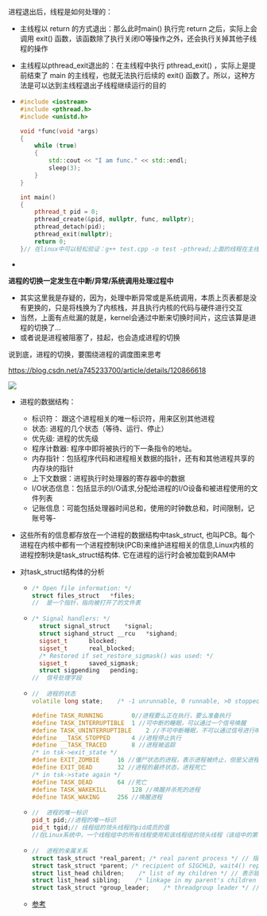 进程退出后，线程是如何处理的：

- 主线程以 return 的方式退出：那么此时main() 执行完 return 之后，实际上会调用 exit() 函数，该函数除了执行关闭IO等操作之外，还会执行关掉其他子线程的操作

- 主线程以pthread_exit退出的：在主线程中执行 pthread_exit() ，实际上是提前结束了 main 的主线程，也就无法执行后续的 exit() 函数了。所以，这种方法是可以达到主线程退出子线程继续运行的目的

- ```cpp
  #include <iostream>
  #include <pthread.h>
  #include <unistd.h>
  
  void *func(void *args)
  {
      while (true)
      {
          std::cout << "I am func." << std::endl;
          sleep(3);
      }
  }
  
  int main()
  {
      pthread_t pid = 0;
      pthread_create(&pid, nullptr, func, nullptr);
      pthread_detach(pid);
      pthread_exit(nullptr);
      return 0;
  }// 在linux中可以轻松验证：g++ test.cpp -o test -pthread;上面的线程在主线程
  ```

- 



**进程的切换一定发生在中断/异常/系统调用处理过程中**

- 其实这里我是存疑的，因为，处理中断异常或是系统调用，本质上页表都是没有更换的，只是将栈换为了内核栈，并且执行内核的代码与硬件进行交互
- 当然，上面有点纰漏的就是，kernel会通过中断来切换时间片，这应该算是进程的切换了...
- 或者说是进程被阻塞了，挂起，也会造成进程的切换



说到底，进程的切换，要围绕进程的调度图来思考

https://blog.csdn.net/a745233700/article/details/120866618



![](../image/process的地址空间.jpg)



- 进程的数据结构：
  - 标识符： 跟这个进程相关的唯一标识符，用来区别其他进程
  - 状态: 进程的几个状态（等待、运行、停止）
  - 优先级: 进程的优先级
  - 程序计数器: 程序中即将被执行的下一条指令的地址。
  - 内存指针：包括程序代码和进程相关数据的指针，还有和其他进程共享的内存块的指针
  - 上下文数据：进程执行时处理器的寄存器中的数据
  - I/O状态信息：包括显示的I/O请求,分配给进程的I/O设备和被进程使用的文件列表
  - 记账信息：可能包括处理器时间总和，使用的时钟数总和，时间限制，记账号等-
- 这些所有的信息都存放在一个进程的数据结构中task_struct, 也叫PCB。每个进程在内核中都有一个进程控制块(PCB)来维护进程相关的信息,Linux内核的进程控制块是task_struct结构体. 它在进程的运行时会被加载到RAM中





- 对task_struct结构体的分析

  - ```cpp
    /* Open file information: */
    struct files_struct   *files;
    //	是一个指针，指向被打开了的文件表
    ```

  - ```cpp
    /* Signal handlers: */
      struct signal_struct    *signal;
      struct sighand_struct __rcu   *sighand;
      sigset_t      blocked;
      sigset_t      real_blocked;
      /* Restored if set_restore_sigmask() was used: */
      sigset_t      saved_sigmask;
      struct sigpending   pending;
    //	信号处理字段
    ```

  - ```cpp
    //	进程的状态
    volatile long state;	/* -1 unrunnable, 0 runnable, >0 stopped */
    
    #define TASK_RUNNING        0//进程要么正在执行，要么准备执行
    #define TASK_INTERRUPTIBLE  1 //可中断的睡眠，可以通过一个信号唤醒
    #define TASK_UNINTERRUPTIBLE    2 //不可中断睡眠，不可以通过信号进行唤醒
    #define __TASK_STOPPED      4 //进程停止执行
    #define __TASK_TRACED       8 //进程被追踪
    /* in tsk->exit_state */ 
    #define EXIT_ZOMBIE     16 //僵尸状态的进程，表示进程被终止，但是父进程还没有获取它的终止信息，比如进程有没有执行完等信息。                     
    #define EXIT_DEAD       32 //进程的最终状态，进程死亡
    /* in tsk->state again */ 
    #define TASK_DEAD       64 //死亡
    #define TASK_WAKEKILL       128 //唤醒并杀死的进程
    #define TASK_WAKING     256 //唤醒进程
    ```

  - ```cpp
    //	进程的唯一标识
    pid_t pid;//进程的唯一标识
    pid_t tgid;// 线程组的领头线程的pid成员的值
    //在Linux系统中，一个线程组中的所有线程使用和该线程组的领头线程（该组中的第一个轻量级进程）相同的PID，并被存放在tgid成员中。只有线程组的领头线程的pid成员才会被设置为与tgid相同的值。注意，getpid()系统调用返回的是当前进程的tgid值而不是pid值。（线程是程序运行的最小单位，进程是程序运行的基本单位。）
    ```

  - ```cpp
    //	进程的亲属关系
    struct task_struct *real_parent; /* real parent process */ // 指向其父进程，如果创建它的父进程不再存在，则指向PID为1的init进程
    struct task_struct *parent; /* recipient of SIGCHLD, wait4() reports */ // 指向其父进程，当它终止时，必须向它的父进程发送信号。它的值通常与real_parent相同
    struct list_head children;    /* list of my children */ // 表示链表的头部，链表中的所有元素都是它的子进程（进程的子进程链表）
    struct list_head sibling;    /* linkage in my parent's children list */ // 用于把当前进程插入到兄弟链表中（进程的兄弟链表）
    struct task_struct *group_leader;    /* threadgroup leader */ // 指向其所在进程组的领头进程
    ```

  - [参考](https://blog.csdn.net/qq_52703909/article/details/123664176)